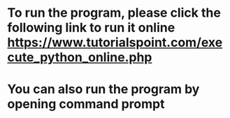 # To run the program, please click the following link to run it online https://www.tutorialspoint.com/execute_python_online.php
# You can also run the program by opening command prompt 
